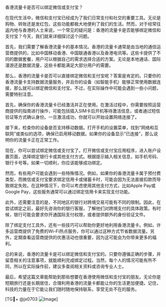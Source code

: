 香港流量卡是否可以绑定微信或支付宝？

在现代生活中，微信和支付宝已经成为了我们日常支付和社交的重要工具。无论是购物、转账还是发红包，这些功能都极大地便利了我们的生活。然而，对于经常往返内地与香港的人士来说，一个常见的疑问是：香港的流量卡是否能够绑定微信和支付宝？今天，我们就来详细探讨这个问题。

首先，我们需要了解香港流量卡的基本情况。香港的流量卡通常是由当地的通信运营商提供的，比如中国移动香港、中国联通香港以及香港电讯等。这些卡提供了不同的数据套餐，用户可以根据自己的需求选择合适的方案。无论是本地通话、国际漫游还是数据流量，这些卡都能满足大部分用户的需要。

那么，香港的流量卡是否可以直接绑定微信和支付宝呢？答案是肯定的。只要你的香港流量卡支持数据流量服务，并且你的设备（如智能手机）能够正常使用数据连接，那么就可以绑定微信和支付宝。不过，在实际操作中可能会遇到一些小问题，需要特别注意。

首先，确保你的香港流量卡已经激活并正在使用。在激活过程中，你需要按照运营商提供的指南进行操作，可能包括插入SIM卡后开机等待激活信息，或者通过短信验证等方式确认身份。一旦激活成功，你就可以开始设置网络连接了。

接下来，检查你的设备是否支持移动数据。打开手机的设置菜单，找到“网络和互联网”或类似的选项，确保已启用移动数据。如果你的设备显示“已连接”，那么说明你的流量卡正在正常工作。

现在，你可以尝试绑定微信或支付宝了。打开微信或支付宝应用程序，进入账户设置页面，选择绑定银行卡或其他支付方式。根据提示输入相关信息，如手机号码、银行卡号等。如果一切顺利，你应该能够成功绑定。

然而，有些用户可能会遇到一些特殊情况。例如，如果你的香港流量卡属于预付费类型，而微信或支付宝要求绑定信用卡或储蓄卡时，可能会因为无法直接扣款而导致绑定失败。在这种情况下，你可以考虑使用其他支付方式，比如Apple Pay或Google Pay，这些服务通常可以通过绑定信用卡来实现支付功能。

此外，还需要注意的是，不同地区的银行对跨境交易可能有不同的限制。因此，在尝试绑定之前，最好先咨询你的银行客服，了解他们对跨境支付的具体政策。有时候，银行可能会要求你开通国际支付权限，或者提供额外的身份验证文件。

除了绑定支付工具外，还有一些技巧可以帮助你更好地利用香港流量卡。例如，许多运营商提供了免费的Wi-Fi热点服务，你可以通过这种方式节省数据流量。另外，定期查看运营商提供的优惠活动也很重要，因为这可能会为你带来更多的福利。

总的来说，香港的流量卡是可以绑定微信和支付宝的。只要你遵循正确的步骤，并留意相关的注意事项，就能顺利完成绑定过程。当然，每个人的情况可能有所不同，所以在实际操作前，建议多查阅相关资料或咨询专业人士。

最后，希望这篇文章能帮助到那些想要在香港使用微信和支付宝的朋友。无论你是短期旅行还是长期居住，合理利用香港的流量卡都能让你的生活更加便捷。记住，科技的力量在于它能让我们随时随地保持联系，享受无处不在的服务。

[TG💪+ @jx0703 ![Image](https://github.com/user-attachments/assets/dbca1d08-cadb-493c-b0ec-ad6f7a83f270)]